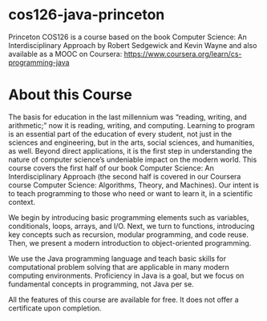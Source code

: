 # cos126-java-princeton
Princeton COS126 is a course based on the book Computer Science: An Interdisciplinary Approach by Robert Sedgewick and Kevin Wayne and also available as
a MOOC on Coursera: https://www.coursera.org/learn/cs-programming-java

# About this Course
The basis for education in the last millennium was “reading, writing, and arithmetic;” now it is reading, writing, and computing. Learning to program is an essential part of the education of every student, not just in the sciences and engineering, but in the arts, social sciences, and humanities, as well. Beyond direct applications, it is the first step in understanding the nature of computer science’s undeniable impact on the modern world.  This course covers the first half of our book Computer Science: An Interdisciplinary Approach (the second half is covered in our Coursera course Computer Science: Algorithms, Theory, and Machines). Our intent is to teach programming to those who need or want to learn it, in a scientific context. 

We begin by introducing basic programming elements such as variables, conditionals, loops, arrays, and I/O. Next, we turn to functions, introducing key concepts such as recursion, modular programming, and code reuse. Then, we present a modern introduction to object-oriented programming.

We use the Java programming language and teach basic skills for computational problem solving that are applicable in many modern computing environments. Proficiency in Java is a goal, but we focus on fundamental concepts in programming, not Java per se.

All the features of this course are available for free. It does not offer a certificate upon completion.
